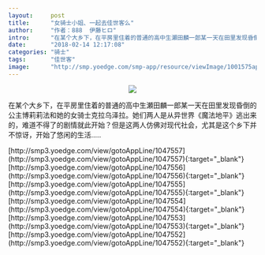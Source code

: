 ```yaml
---
layout:     post
title:      "女骑士小姐、一起去佳世客么"
author:     "作者：888  伊藤ヒロ"
intro:      "在某个大乡下，在平房里住着的普通的高中生瀬田麟一郎某一天在田里发现昏倒的公主博莉莉法和她的女骑士克拉乌泽拉。她们两人是从异世界《魔法地平》逃出来的，难道不得了的剧情就此开始？但是这两人仿佛对现代社会，尤其是这个乡下并不惊讶，开始了悠闲的生活....."
date:       "2018-02-14 12:17:08"
categories: "骑士"
tags:       "佳世客"
image:      "http://smp.yoedge.com/smp-app/resource/viewImage/1001575appline.png"
---
```

<div style="text-align: center">
<p><img src="http://smp.yoedge.com/smp-app/resource/viewImage/1001575appline.png"/></p>
</div>
<p class="post-meta">
<span>在某个大乡下，在平房里住着的普通的高中生瀬田麟一郎某一天在田里发现昏倒的公主博莉莉法和她的女骑士克拉乌泽拉。她们两人是从异世界《魔法地平》逃出来的，难道不得了的剧情就此开始？但是这两人仿佛对现代社会，尤其是这个乡下并不惊讶，开始了悠闲的生活.....</span>
</p>
[http://smp3.yoedge.com/view/gotoAppLine/1047557](http://smp3.yoedge.com/view/gotoAppLine/1047557){:target="_blank"}
[http://smp3.yoedge.com/view/gotoAppLine/1047556](http://smp3.yoedge.com/view/gotoAppLine/1047556){:target="_blank"}
[http://smp3.yoedge.com/view/gotoAppLine/1047555](http://smp3.yoedge.com/view/gotoAppLine/1047555){:target="_blank"}
[http://smp3.yoedge.com/view/gotoAppLine/1047554](http://smp3.yoedge.com/view/gotoAppLine/1047554){:target="_blank"}
[http://smp3.yoedge.com/view/gotoAppLine/1047553](http://smp3.yoedge.com/view/gotoAppLine/1047553){:target="_blank"}
[http://smp3.yoedge.com/view/gotoAppLine/1047552](http://smp3.yoedge.com/view/gotoAppLine/1047552){:target="_blank"}


